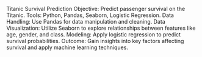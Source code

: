 Titanic Survival Prediction
Objective: Predict passenger survival on the Titanic.
Tools: Python, Pandas, Seaborn, Logistic Regression.
Data Handling: Use Pandas for data manipulation and cleaning.
Data Visualization: Utilize Seaborn to explore relationships between features like age, gender, and class.
Modeling: Apply logistic regression to predict survival probabilities.
Outcome: Gain insights into key factors affecting survival and apply machine learning techniques.
